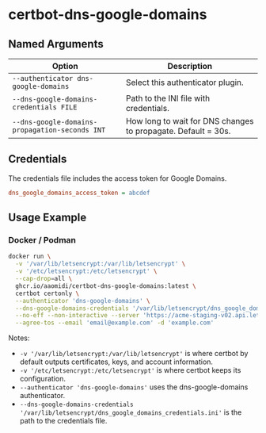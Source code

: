 # certbot-dns-google-domains

## Named Arguments

Option|Description
---|---|
`--authenticator dns-google-domains`|Select this authenticator plugin.
`--dns-google-domains-credentials FILE`|Path to the INI file with credentials.
`--dns-google-domains-propagation-seconds INT`|How long to wait for DNS changes to propagate. Default = 30s.

## Credentials

The credentials file includes the access token for Google Domains.

```.ini
dns_google_domains_access_token = abcdef
```

## Usage Example

### Docker / Podman

``` bash
docker run \
  -v '/var/lib/letsencrypt:/var/lib/letsencrypt' \
  -v '/etc/letsencrypt:/etc/letsencrypt' \
  --cap-drop=all \
  ghcr.io/aaomidi/certbot-dns-google-domains:latest \
  certbot certonly \
  --authenticator 'dns-google-domains' \
  --dns-google-domains-credentials '/var/lib/letsencrypt/dns_google_domains_credentials.ini' \
  --no-eff --non-interactive --server 'https://acme-staging-v02.api.letsencrypt.org/directory' \
  --agree-tos --email 'email@example.com' -d 'example.com'
```

Notes:
- `-v '/var/lib/letsencrypt:/var/lib/letsencrypt'` is where certbot by default outputs certificates, keys, and account information.
- `-v '/etc/letsencrypt:/etc/letsencrypt'` is where certbot keeps its configuration.
- `--authenticator 'dns-google-domains'` uses the dns-google-domains authenticator.
- `--dns-google-domains-credentials '/var/lib/letsencrypt/dns_google_domains_credentials.ini'` is the path to the credentials file.
